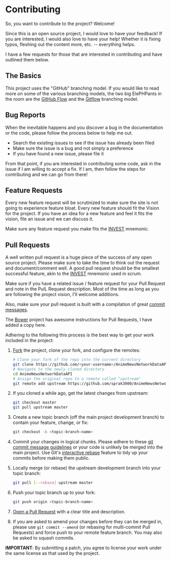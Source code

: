 # Contributing
So, you want to contribute to the project? Welcome!

Since this is an open source project, I would love to have your feedback! If you are interested, I would also love to
have your help! Whether it is fixing typos, fleshing out the content more, etc. -- everything helps.

I have a few requests for those that are interested in contributing and have outlined them below.

## The Basics
This project uses the "GitHub" branching model. If you would like to read more on some of the various branching models,
the two big ElePHPants in the room are the [GitHub Flow](http://scottchacon.com/2011/08/31/github-flow.html) and the
[Gitflow](http://nvie.com/posts/a-successful-git-branching-model/) branching model.

## <a name="bug-reports"></a>Bug Reports
When the inevitable happens and you discover a bug in the documentation or the code, please follow the process below to
help me out.

* Search the existing issues to see if the issue has already been filed
* Make sure the issue is a bug and not simply a preference
* If you have found a new issue, please file it

From that point, if you are interested in contributing some code, ask in the issue if I am willing to accept a fix.
If I am, then follow the steps for contributing and we can go from there!

## <a name="feature-requests"></a>Feature Requests
Every new feature request will be scrutinized to make sure the site is not going to experience feature bloat. Every new
feature should fit the Vision for the project. If you have an idea for a new feature and feel it fits the vision, file
an issue and we can discuss it.

Make sure any feature request you make fits the [INVEST](http://en.wikipedia.org/wiki/INVEST_(mnemonic)) mnemonic.

## <a name="pull-requests"></a>Pull Requests
A well written pull request is a huge piece of the success of any open source project. Please make sure to take the
time to think out the request and document/comment well. A good pull request should be the smallest successful
feature, akin to the [INVEST](http://en.wikipedia.org/wiki/INVEST_(mnemonic)) mnemonic used in scrum.

Make sure if you have a related issue / feature request for your Pull Request and note in the PulL Request description.
Most of the time as long as you are following the project vision, I'll welcome additions.

Also, make sure your pull request is built with a compilation of great
[commit messages](http://tbaggery.com/2008/04/19/a-note-about-git-commit-messages.html).

The [Bower](https://github.com/bower/bower/blob/master/CONTRIBUTING.md) project has awesome instructions for Pull
Requests, I have added a copy here.

Adhering to the following this process is the best way to get your work included in the project:

1. [Fork](http://help.github.com/fork-a-repo/) the project, clone your fork, and configure the remotes:

   ```bash
   # Clone your fork of the repo into the current directory
   git clone https://github.com/<your-username>/AnimeNewsNetworkDataAPI
   # Navigate to the newly cloned directory
   cd AnimeNewsNetworkDataAPI
   # Assign the original repo to a remote called "upstream"
   git remote add upstream https://github.com/sprak3000/AnimeNewsNetworkDataAPI
   ```

2. If you cloned a while ago, get the latest changes from upstream:

   ```bash
   git checkout master
   git pull upstream master
   ```

3. Create a new topic branch (off the main project development branch) to
   contain your feature, change, or fix:

   ```bash
   git checkout -b <topic-branch-name>
   ```

4. Commit your changes in logical chunks. Please adhere to these [git commit message guidelines](http://tbaggery.com/2008/04/19/a-note-about-git-commit-messages.html)
   or your code is unlikely be merged into the main project. Use Git's
   [interactive rebase](https://help.github.com/articles/interactive-rebase)
   feature to tidy up your commits before making them public.

5. Locally merge (or rebase) the upstream development branch into your topic branch:

   ```bash
   git pull [--rebase] upstream master
   ```

6. Push your topic branch up to your fork:

   ```bash
   git push origin <topic-branch-name>
   ```

7. [Open a Pull Request](https://help.github.com/articles/using-pull-requests/)
    with a clear title and description.

8. If you are asked to amend your changes before they can be merged in, please
   use `git commit --amend` (or rebasing for multi-commit Pull Requests) and
   force push to your remote feature branch. You may also be asked to squash
   commits.

**IMPORTANT**: By submitting a patch, you agree to license your work under the same license as that used by the project.

